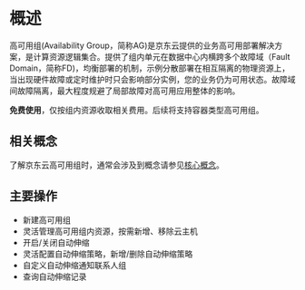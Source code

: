 # 概述

高可用组(Availability Group，简称AG)是京东云提供的业务高可用部署解决方案，是计算资源逻辑集合。提供了组内单元在数据中心内横跨多个故障域（Fault Domain，简称FD)，均衡部署的机制，示例分散部署在相互隔离的物理资源上，当出现硬件故障或定时维护时只会影响部分实例，您的业务仍为可用状态。故障域间故障隔离，最大程度规避了局部故障对高可用应用整体的影响。

**免费使用**，仅按组内资源收取相关费用。后续将支持容器类型高可用组。

## 相关概念

了解京东云高可用组时，通常会涉及到概念请参见[核心概念](Core-Concepts.md)。


## 主要操作

* 新建高可用组
* 灵活管理高可用组内资源，按需新增、移除云主机
* 开启/关闭自动伸缩
* 灵活配置自动伸缩策略，新增/删除自动伸缩策略
* 自定义自动伸缩通知联系人组
* 查询自动伸缩记录

